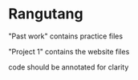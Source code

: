 # Rangutang

"Past work" contains practice files

"Project 1" contains the website files

code should be annotated for clarity
